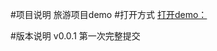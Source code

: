#项目说明
	旅游项目demo
#打开方式
[打开demo：](https://htmlpreview.github.io/?https://raw.githubusercontent.com/wsbxy/lvyou_demo/master/index.html"悬停显示")

#版本说明
	v0.0.1
	第一次完整提交